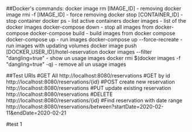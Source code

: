 ##Docker's commands:
docker image rm [IMAGE_ID] - removing
docker image  rmi -f  [IMAGE_ID] - force removing
docker stop [CONTAINER_ID] - stop container
docker ps - list active containers
docker images - list of the docker images
docker-compose down - stop all images from docker-compose
docker-compose build - build images from docker compose
docker-compose up - run images
docker-compose up --force-recreate - run images with updating volumes
docker image push [DOCKER_USER_ID]/hotel-reservation
docker images --filter "dangling=true" - show un usage images
docker rmi $(docker images -f "dangling=true" -q) - remove all un usage images

##Test URIs
#GET All
http://localhost:8080/reservations
#GET by id
http://localhost:8080/reservations/{id}
#POST create new reservation
http://localhost:8080/reservations
#PUT update existing reservation  
http://localhost:8080/reservations
#DELETE
http://localhost:8080/reservations/{id}
#Find reservation with date range
http://localhost:8080/reservations/between?startDate=2020-02-11&endDate=2020-02-21

#test 1
